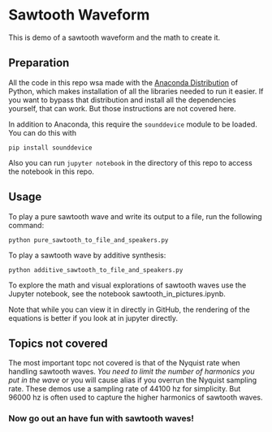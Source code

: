 # Sawtooth Waveform

This is demo of a sawtooth waveform and the math to create it.

## Preparation

All the code in this repo wsa made with the [Anaconda Distribution](https://www.anaconda.com/distribution/) of Python, which makes installation of all the libraries needed to run it easier. If you want to bypass that distribution and install all the dependencies yourself, that can work. But those instructions are not covered here.

In addition to Anaconda, this require the `sounddevice` module to be loaded. You can do this with

```
pip install sounddevice
```

Also you can run `jupyter notebook` in the directory of this repo to access the notebook in this repo.

## Usage

To play a pure sawtooth wave and write its output to a file, run the following command:

```
python pure_sawtooth_to_file_and_speakers.py
```

To play a sawtooth wave by additive synthesis:

```
python additive_sawtooth_to_file_and_speakers.py
```

To explore the math and visual explorations of sawtooth waves use the Jupyter notebook, see the notebook sawtooth_in_pictures.ipynb.

Note that while you can view it in directly in GitHub, the rendering of the equations is better if you look at in jupyter directly.

## Topics not covered

The most important topc not covered is that of the Nyquist rate when handling sawtooth waves. *You need to limit the number of harmonics you put in the wave* or you will cause alias if you overrun the Nyquist sampling rate. These demos use a sampling rate of 44100 hz for simplicity. But 96000 hz is often used to capture the higher harmonics of sawtooth waves.

### Now go out an have fun with sawtooth waves!
